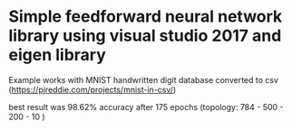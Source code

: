 # Simple feedforward neural network library using visual studio 2017 and eigen library

Example works with MNIST handwritten digit database converted to csv (https://pjreddie.com/projects/mnist-in-csv/)

best result was 98.62% accuracy after 175 epochs (topology: 784 - 500 - 200 - 10 )
